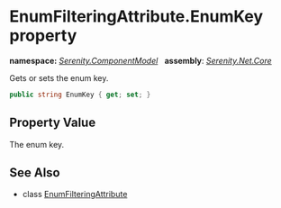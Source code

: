 # EnumFilteringAttribute.EnumKey property
**namespace:** *[Serenity.ComponentModel](../../README.md#serenity.componentmodel-namespace)*   **assembly**: *[Serenity.Net.Core](../../README.md)*

Gets or sets the enum key.

```csharp
public string EnumKey { get; set; }
```

## Property Value

The enum key.

## See Also

* class [EnumFilteringAttribute](../EnumFilteringAttribute.md)